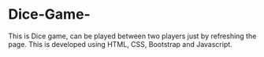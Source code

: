 # Dice-Game-
This is Dice game, can be played between two players just by refreshing the page. This is developed using HTML, CSS, Bootstrap and Javascript.
